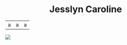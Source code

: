 <h1 align="center">Jesslyn Caroline</h1>
<table>
  <tr>
    <td>a</td>
    <td>a</td>
    <td>a</td>
  </tr>
</table>
<img src="[https://pin.it/2lWz1L3o3](https://regeld.com/desi/wp-content/uploads/2020/03/200315_a_trip_mobilephone.png)"/>
